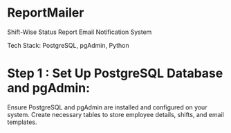 # ReportMailer
Shift-Wise Status Report Email Notification System

Tech Stack: PostgreSQL, pgAdmin, Python

# Step 1 : Set Up PostgreSQL Database and pgAdmin:

Ensure PostgreSQL and pgAdmin are installed and configured on your system.
Create necessary tables to store employee details, shifts, and email templates.
